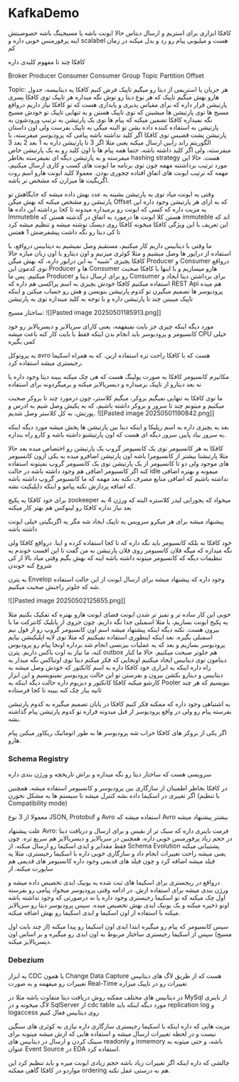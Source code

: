 # KafkaDemo



کافکا ابزاری برای استریم و ارسال دیتاس حالا ایونت باشه یا مسیجینگ باشه
خصوصیتش اینه پرفورمنس خوبی داره و scalabel هست
و میلیونی پیام رو رد و بدل میکنه در زمان کم





کافکا چند تا مفهوم کلیدی داره

Broker
Producer
Consumer
Consumer Group
Topic 
Partition
Offset

Topic: هر جریان یا استریمی از دیتا رو میگیم تاپیک
فرض کنیم کافکا یه دیتابیسه، جدول هارو بهش میگیم تاپیک که هر نوع دیتا رو توش نگه میداره
هر تاپیک توی کافکا یسری پارتیشن قرار داره که برای مقیاس پذیری و پایداری هست که تو کافکا نیاز داریم
درواقع مسیج ها توی پارتیشن ها میشینن که توی تاپیک هستن و به تنهایی تاپیک تو خودش مسیج نگه نمیداره
کافکا تضمین میکنه که پیام ها توی یک پارتیشن به ترتیپ ورودشون به پارتیشن به استفاده کننده داده بشن
تو البته میگی به تاپیک بفرست ولی اون داستان پارتیشن پشت قضیس
توی کافکا اگر کلید نداشته باشه پیامی که پرودیوسر میفرسته، با الگوریتم راند رابین ارسال میکنه یعنی مثلا اگر 3 تا پارتیشن داره به 1 بعد 2 بعد 3 میفرسته، ولی اگر کلید داشته باشه، حتما همه پیام ها با اون کلید رو به یک پارتیشن خاص میفرسته و به پارتیشن دیگه ای نمیفرسته بخاطر hashing strategy هست.
حالا این مورد ترتیب برداشتنه مهمه چون توی برنامه ما ایونت های کسب و کاری ارسال میکنیم، مهمه که ترتیب ایونت های اتفاق افتاده چجوری بودن.
معمولا کلید ایونت هارو اسم روت اگریگیت ها میزارن که مشخص تر باشه.

وقتی یه ایونت میاد توی یه پارتیشن بشینه یه عدد بهش داده میشه که جایگاهش تو پارتیشن رو مشخص میکنه که بهش میگن Offset که به ازای هر پارتیشن وجود داره
این یه مزیت داره که کسی که ایونت رو برمیداره میدونه تا کجا برداشته
این داده ها Immuteble هستن
کلا ایونت ها درمورد یه اتفاق در گذشته هستن که immuteble اند که این تعریف با این ویژگی کافکا میخونه
کافکا روی دیسک نوشته میشه و تنظیم میشه کرد تا کی دیتا رو نگه داشت
پیشفرضش 1 هفتس

ما وقتی با دیتابیس داریم کار میکنیم، مستقیم وصل نمیشیم به دیتابیس درواقع، با استفاده از درایور ها وصل میشیم و مثلا کوئری میزنیم و اون دیتارو با اون زبان میاره
حالا کافکا یچیزی "شبیه" به این درایور داره، که بهش میگن Producer و Consumer
درواقع توی کدمون این Producer ها و Consumer هارو میسازیم و با اینها با کافکا صحبت میکنیم.
پس ما Producer رو برای ارسال دیتا و Consumer برای برداشتن دیتا ایجاد و استفاده میکنیم
کافکا خودش یچیزی به اسم پراکسی هم داره که REST Api هم میده
پرودیوسر ها تصمیم میگیرن تو کدوم پارتیشن بنویسن و هش رو حساب میکنن و اینکه تاپیک میبینن چند تا پارتیشن داره و با توجه به کلید میندازه توی یه پارتیشن

ساختار مسیج:
![[Pasted image 20250501185913.png]]


مورد دیگه اینکه چیزی جز بایت نمیفهمه، یعنی کارای سریالایز و دیسریالایز رو خود کانسیومر و پرودیوسر باید انجام بدن
اینکه فقط با بایت کار کنه باعث میشه CPU خیلی کمی بگیره

یه پروتوکل avro هست که با کافکا راحت تره استفاده ازین. که به همراه اسکیما رجیستری میشه استفاده کرد.

مکانیزم کانسیومر کافکا به صورت پولینگ هست که هی چک میکنه ببینه دیتا وجود داره یا نه
بعد دیتارو از تاپیک برمیداره و دیسریالایز میکنه و برمیگردونه برای استفاده

ما توی کافکا به تنهایی نمیگیم بروکر، میگیم کلاستر، چون درمورد چند تا بروکر صحبت میکنیم و میتونم چند تا سرور و بروکر داشته باشیم، که به یکیش وصل شیم به ادرس و پورتش، به کل کلاستر وصل شدیم.
![[Pasted image 20250501190842.png]]

بعد یه یچیزی داره به اسم رپلیکا و اینکه دیتا بین پارتیشن ها پخش میشه
مورد دیگه اینکه یه سرور بیاد پایین سرور دیگه ای هست که اون پارتیشنو داشته باشه و کارو راه بندازه.

کافکا به هر کانسیومر توی یک کانسیومر گروپ یک پارتیشن رو اختصاص میده
بعد حالا مثلا پارتیشنا بیشتر از کانسیومرا باشه
اون پارتیشن اضافرو میده به یکی ازون کانسیومر های موجود
ولی دو تا کانسیومر از یک پارتیشن توی یک کانسیومر گروپ نمیتونه استفاده کنه
اگر کانسیومر اضافی هم وجود داشته باشه در حالت idle میمونه و بهتره اضافی نداشته باشیم که اضافی منابع مصرف نکنه
بعد مهمه که ما کانسیومر گروپ داشته باشه که اضافه پردازش نکنه پیامو و اینکه داپلیکیت نشه.

برای خود کافکا یه پکیج zookeeper میخواد که یجورایی لیدر کلاستره البته که ورژن 4 به بعد نیاز نداره
کافکا رو لینوکس هم بهتر کار میکنه

پیشنهاد میشه برای هر میکرو سرویس یه تاپیک ایجاد شه
مگر یه اگریگیتی خیلی ایونت داشته باشه

خود کافکا نه بلکه کانسیومر باید نگه داره که تا کجا استفاده کرده و اینا. درواقع کافکا ولی نگه میداره که میگه فلان کانسیومر روی فلان پارتیشن به من گفت تا این افست خوندم
یه تنظیمات دیگه که کانسیومر میتونه داشته باشه اینه که بهش بگیم وقتی میاد بالا از کی شروع کنه خوندن

یه پترن Envelop وجود داره که پیشنهاد میشه برای ارسال ایونت از این حالت استفاده شه که جلوتر راجبش صحبت میکنیم.

![[Pasted image 20250502125655.png]]

خوبی این کار ساده تر و تمیز تر شدن ایونت
فضای ایونت هارو بهتره که تفکیک بکنیم
مثلا یه پکیج ایونت بسازیم، یا مثلا اسمبلی جدا نگه داریم. چون جزوی از پابلیک کانترکت ما با بیرون هست.
نکته دیگه اینکه پیشنهاد میشه اسم اون کانسیومر گروپ رو از فول نیم اسمبلی بگیره.
بعد اینکه اینطوری استفاده نمیکنیم که مثلا توی لایه اپلیکیشن بیایم پرودیوسر بسازیم و بعد که یه عملیات بیزنسی انجام شد برداره اونجا پیام رو پرودیوس کنه، ما نیاز به اوت باکس داریم.
پترن outbox هم جلوتر صبحت میکنیم.
حالا ما کنار دیتامون توی دیتابیس ایجاد میکنیم اونجایی که فکر میکنم دیتا توی اوتباکس نگه میدار
یه راه داره اینکه یه ابزاری خود کافکا داره به اسم کانکتور که خودش وصل میشه به دیتابیس
و دیتارو بکشن بیرون و بفرستن تو این حالت پرودیوسر نمینویسیم و این ابزار کارشو میکنه
کافکا کانکتور و دبزیوم داره
حالت دیگه اینکه یه Pooler بنویسیم که هر چند ثانیه یبار چک کنه ببینه تا کجا فرستاده

یه اشتباهی وجود داره که ممکنه فکر کنیم کافکا در پایان تصمیم میگیره به کدوم پارتیشن بفرسته پیام رو ولی در واقع پرودیوسر از قبل میدونه قراره تو کدوم پارتیشن پیام گذاشته بشه.

اگر یکی از بروکر های کافکا خراب شه پرودیوسر ها به طور اتوماتیک ریکاور میکنن پیام هارو.

### Schema Registry
سرویسی هست که ساختار دیتا رو نگه میداره و براش تاریخچه و ورژن بندی داره

در کافکا بخاطر اطمینان از سازگاری بین پرودیوسر و کانسیومر استفاده میشه. همچنین اگر تغییری در اسکیما داده بشه کنترل میشه تا سیستم ها به مشکل نخورن (با تنظیم Compatibility mode)

معمولا از 3 نوع JSON, Protobuf و Avro استفاده میشه که Avro بیشتر پیشنهاد میشه

علت پیشنهاد Avro: فرمت باینری داره که سبک تر از بقیس و برای ارسال و دریافت دیتا در حجم زیاد پرفورمنس خوبی داره، همچنین در سریالایز و دیسریالایز هم سریع تره. چون فقط مقدایر و ایدی اسکیما رو ارسال میکنه.
از Schema Evolution پشتیبانی میکنه یعنی میشه راحت تغییرات انجام داد و سازگاری خوبی داره با اسکیما رجیستری، مثلا یه فیلد میشه اضافه کرد و چون فیلد های قدیمی وجود داره کانسیومر های قدیمی هم ساپورت میکنه. 
از 


درواقع در ریجستری برای اسکیما های ثبت شده یه یونیک ایدی تخصیص داده میشه و ورژن بندی میشه برای استفاده ازش.
در ادامه وقتی پرودیوسر میخواد پیامی رو بفرسته اول چک میکنه که تو اسکیما رجیستری وجود داره یا نه
درصورتی که وجود نداشته باشه اونو ذخیره میکنه و یک یونیک ایدی بهش تخصیص میده.
سپس پرودیوسر دیتا رو سریالایز میکنه با استفاده از اون اسکیما و ایدی اسکیما رو بهش اضافه میکنه.

سپس کانسیومر که پیام رو میگیره ابتدا ایدی اون اسکیما رو پیدا میکنه (از چند بایت اول مسیج) سپس از اسکیما رجیستری ساختار مربوط به اون ایدی رو میگیره و بر اساس اون دیسریالایز میکنه.

### Debezium


یه ابزار CDC یا همون Change Data Capture هست که از طریق لاگ های دیتابیس تغییرات رو میفهمه و به صورت Real-Time تغییرات رو در تاپیک میزاره

در دیتابیس های مختلف ممکنه روش دریافت دیتا متفاوت باشه مثلا در MySql از باینری لاگ میخونه و در SqlServer از cdc table 
مورد دیگه اینکه باید replication log و logaccess روی دیتابیس فعال کنیم

مزیت هایی که داره اینکه با اسکیما رجیستری سازگاری داره 
نیازی به کوئری های سنگین نیست و در لحظه تغییرات ارسال میشه
و استفاده هایی که ازش میشه میتونه برای سینک کردن و ارسال در دیتابیس های readonly و inmemory باشه، و حتی میتونه به عنوان Event Source در EDA استفاده کرد.

چالشی که داره اینکه اگر تغییرات زیاد باشه حجم زیادی ایونت میره و باید تنظیم کرد این مواردو در کافکا
گاهی ممکنه ordering هم به درستی عمل نکنه.

